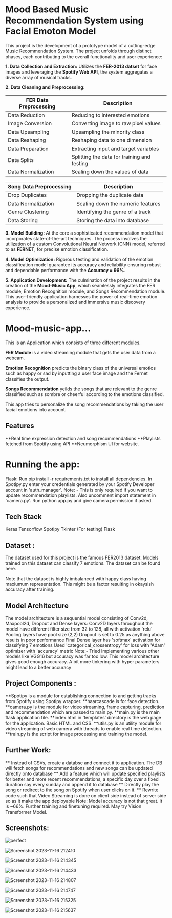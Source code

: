 # Mood Based Music Recommendation System using Facial Emoton Model 

This project is the development of a prototype model of a cutting-edge Music Recommendation System.
The project unfolds through distinct phases, each contributing to the overall functionality and user experience:

**1. Data Collection and Extraction:** 
  Utilizes the **FER-2013 datset** for face images and leveraging the **Spotify Web API**, the system aggregates a diverse array of musical tracks.
   
**2. Data Cleaning and Preprocessing:**

  | FER Data Preprocessing | Description | 
  | ------------- | ------------- |
  | Data Reduction | Reducing to interested emotions|
  | Image Conversion | Converting image to raw pixel values |
  | Data Upsampling | Upsampling the minority class |
  | Data Reshaping | Reshaping data to one dimension |
  | Data Preparation | Extracting input and target variables |
  | Data Splits | Splitting the data for training and testing |
  | Data Normalization | Scaling down the values of data |

  | Song Data Preprocessing | Description |
  | ------------- | ------------- |
  | Drop Duplicates |Dropping the duplicate data |
  | Data Normalization | Scaling down the numeric features |
  | Genre Clustering | Identifying the genre of a track |
  | Data Storing | Storing the data into database |

**3. Model Building:**
  At the core a sophisticated recommendation model that incorporates state-of-the-art techniques. The process involves the utilization of a custom Convolutional Neural Network (CNN) model, referred to as **FERNET**, for precise emotion classification.

**4. Model Optimization:**
  Rigorous testing and validation of the emotion classification model guarantee its accuracy and reliability ensuring robust and dependable performance with the **Accuracy = 96%**.

**5. Application Development:**
  The culmination of the project results in the creation of the **Mood-Music App**, which seamlessly integrates the FER module, Emotion Recognition module, and Songs Recommendation module. This user-friendly application harnesses the power of real-time emotion analysis to provide a personalized and immersive music discovery experience.


# Mood-music-app...

This is an Application which consists of three different modules. 

**FER Module** is a video streaming module that gets the user data from a webcam.

**Emotion Recognition** predicts the binary class of the universal emotios such as happy or sad by inputting a user face image and the Fernet classifies the output.

**Songs Recommendation** yeilds the songs that are relevant to the genre classified such as sombre or cheerful according to the emotions classified.

This app tries to personalize the song recommendations by taking the user facial emotions into account.

## Features
 **Real time expression detection and song recommendations
 **Playlists fetched from Spotify using API
 **Neumorphism UI for website.

 # Running the app:
 Flask:
 Run pip install -r requirements.txt to install all dependencies.
In Spotipy.py enter your credentials generated by your Spotify Developer account in 'auth_manager'. Note: - This is only required if you want to update recommendation playlists. Also uncomment import statement in 'camera.py'.
Run python app.py and give camera permission if asked.

## Tech Stack

Keras
Tensorflow
Spotipy
Tkinter (For testing)
Flask

## Dataset :
The dataset used for this project is the famous FER2013 dataset. Models trained on this dataset can classify 7 emotions. The dataset can be found here.

Note that the dataset is highly imbalanced with happy class having maxiumum representation. This might be a factor resulting in okaysish accuracy after training.

## Model Architecture
The model architecture is a sequential model consisting of Conv2d, Maxpool2d, Dropout and Dense layers:
Conv2D layers throughout the model have different filter size from 32 to 128, all with activation 'relu'
Pooling layers have pool size (2,2)
Dropout is set to 0.25 as anything above results in poor performance
Final Dense layer has 'softmax' activation for classifying 7 emotions
Used 'categorical_crossentropy' for loss with 'Adam' optimizer with 'accuracy' metric
Note:- Tried Implementing various other models like VGG16 but accuracy was far too low. This model architecture gives good enough accuracy. A bit more tinkering with hyper parameters might lead to a better accuracy

## Project Components :

**Spotipy is a module for establishing connection to and getting tracks from Spotify using Spotipy wrapper.
**haarcascade is for face detection.
**camera.py is the module for video streaming, frame capturing, prediction and recommendation which are passed to main.py.
**main.py is the main flask application file.
**index.html in 'templates' directory is the web page for the application. Basic HTML and CSS.
**utils.py is an utility module for video streaming of web camera with threads to enable real time detection.
**train.py is the script for image processing and training the model.

## Further Work:

** Instead of CSVs, create a databse and connect it to application. The DB will fetch songs for recommendations and new songs can be updated directly onto database
** Add a feature which will update specified playlists for better and more recent recommendations, a specific day over a fixed duration say every sunday and append it to database
** Directly play the song or redirect to the song on Spotify when user clicks on it.
** Rewrite code such that Video Streaming is done on client side instead of server side so as it make the app deployable
Note: Model accuracy is not that great. It is ~66%. Further training and finetuning required. May try Vision Transformer Model.

## Screenshots:
![perfect](https://github.com/SANDEEPNALLAVELLI/MUSIC-RECOMMENDATIONS-REAL-TIME-BASED-ON-FACIAL-EMOTIONS-WITH-SPOTIFY/assets/131253322/18fb7cc1-5608-449f-80db-712a9551171f)


![Screenshot 2023-11-16 212410](https://github.com/SANDEEPNALLAVELLI/MUSIC-RECOMMENDATIONS-REAL-TIME-BASED-ON-FACIAL-EMOTIONS-WITH-SPOTIFY/assets/131253322/420d7de5-3ab4-4c5e-b7f6-2cdd872863ce)




![Screenshot 2023-11-16 214345](https://github.com/SANDEEPNALLAVELLI/MUSIC-RECOMMENDATIONS-REAL-TIME-BASED-ON-FACIAL-EMOTIONS-WITH-SPOTIFY/assets/131253322/a2a2e30c-48d3-4a53-a119-77f98e26a742)


![Screenshot 2023-11-16 214433](https://github.com/SANDEEPNALLAVELLI/MUSIC-RECOMMENDATIONS-REAL-TIME-BASED-ON-FACIAL-EMOTIONS-WITH-SPOTIFY/assets/131253322/75a6a3da-541c-4023-9e32-66d7f36cc8bf)



![Screenshot 2023-11-16 214807](https://github.com/SANDEEPNALLAVELLI/MUSIC-RECOMMENDATIONS-REAL-TIME-BASED-ON-FACIAL-EMOTIONS-WITH-SPOTIFY/assets/131253322/9d133430-1f16-4f2f-bea8-ea364243c0a0)


![Screenshot 2023-11-16 214747](https://github.com/SANDEEPNALLAVELLI/MUSIC-RECOMMENDATIONS-REAL-TIME-BASED-ON-FACIAL-EMOTIONS-WITH-SPOTIFY/assets/131253322/21e80202-3d57-4554-ad6d-be94afa9ad35)

![Screenshot 2023-11-16 215325](https://github.com/SANDEEPNALLAVELLI/MUSIC-RECOMMENDATIONS-REAL-TIME-BASED-ON-FACIAL-EMOTIONS-WITH-SPOTIFY/assets/131253322/2b386dc3-664d-4eb4-b4e8-975b0b2e9797)



![Screenshot 2023-11-16 215637](https://github.com/SANDEEPNALLAVELLI/MUSIC-RECOMMENDATIONS-REAL-TIME-BASED-ON-FACIAL-EMOTIONS-WITH-SPOTIFY/assets/131253322/9117ce82-589e-420f-aef3-47b4422a0c01)





